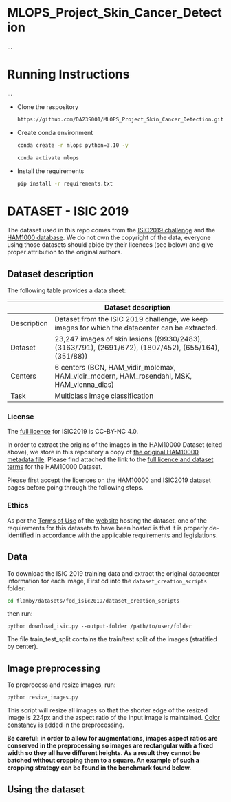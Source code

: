 # MLOPS_Project_Skin_Cancer_Detection


...
# Running Instructions
...

* Clone the respository
  ```bash
  https://github.com/DA23S001/MLOPS_Project_Skin_Cancer_Detection.git
  ```
* Create conda environment
  ```bash
  conda create -n mlops python=3.10 -y
  ```

  ```bash
  conda activate mlops
  ```

* Install the requirements
  ```bash
  pip install -r requirements.txt
  ```

# DATASET - ISIC 2019
The dataset used in this repo comes from the [ISIC2019 challenge](https://challenge.isic-archive.com/landing/2019/) and the [HAM1000 database](https://dataverse.harvard.edu/dataset.xhtml?persistentId=doi:10.7910/DVN/DBW86T).
We do not own the copyright of the data, everyone using those datasets should abide by their licences (see below) and give proper attribution to the original authors.

## Dataset description
The following table provides a data sheet:

|                   | Dataset description
| ----------------- | -----------------------------------------------------------------------------------------------
| Description       | Dataset from the ISIC 2019 challenge, we keep images for which the datacenter can be extracted.
| Dataset           | 23,247 images of skin lesions ((9930/2483), (3163/791), (2691/672), (1807/452), (655/164), (351/88))
| Centers           | 6 centers (BCN, HAM_vidir_molemax, HAM_vidir_modern, HAM_rosendahl, MSK, HAM_vienna_dias)
| Task              | Multiclass image classification

### License
The [full licence](https://challenge.isic-archive.com/data/#2019) for ISIC2019 is CC-BY-NC 4.0.

In order to extract the origins of the images in the HAM10000 Dataset (cited above), we store in this repository a copy of [the original HAM10000 metadata file](https://dataverse.harvard.edu/dataset.xhtml?persistentId=doi:10.7910/DVN/DBW86T).
Please find attached the link to the [full licence and dataset terms](https://dataverse.harvard.edu/dataset.xhtml?persistentId=doi:10.7910/DVN/DBW86T&version=3.0&selectTab=termsTab) for the HAM10000 Dataset.

Please first accept the licences on the HAM10000 and ISIC2019 dataset pages before going
through the following steps.

### Ethics
As per the [Terms of Use](https://challenge.isic-archive.com/terms-of-use/) of the
[website](https://challenge.isic-archive.com/) hosting the dataset,
one of the requirements for this datasets to have been hosted is that it is
properly de-identified in accordance with the
applicable requirements and legislations.

## Data
To download the ISIC 2019 training data and extract the original datacenter information for each image,
First cd into the `dataset_creation_scripts` folder:
```bash
cd flamby/datasets/fed_isic2019/dataset_creation_scripts
```
then run:
```
python download_isic.py --output-folder /path/to/user/folder
```
The file train_test_split contains the train/test split of the images (stratified by center).

## Image preprocessing
To preprocess and resize images, run:
```
python resize_images.py
```
This script will resize all images so that the shorter edge of the resized image is 224px and the aspect ratio of the input image is maintained.
[Color constancy](https://en.wikipedia.org/wiki/Color_constancy) is added in the preprocessing.

**Be careful: in order to allow for augmentations, images aspect ratios are conserved in the preprocessing so images are rectangular with a fixed width so they all have different heights. As a result they cannot be batched without cropping them to a square. An example of such a cropping strategy can be found in the benchmark found below.**

## Using the dataset

